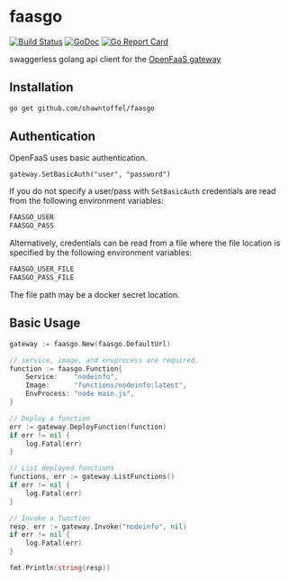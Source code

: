 # faasgo

[![Build Status](https://travis-ci.org/shawntoffel/faasgo.svg?branch=master)](https://travis-ci.org/shawntoffel/faasgo) [![GoDoc](https://godoc.org/github.com/shawntoffel/faasgo?status.svg)](https://godoc.org/github.com/shawntoffel/faasgo)  [![Go Report Card](https://goreportcard.com/badge/github.com/shawntoffel/faasgo)](https://goreportcard.com/report/github.com/shawntoffel/faasgo)

swaggerless golang api client for the [OpenFaaS gateway](https://github.com/openfaas/faas)

## Installation

```bash
go get github.com/shawntoffel/faasgo
```

## Authentication
OpenFaaS uses basic authentication. 

```
gateway.SetBasicAuth("user", "password")
```

If you do not specify a user/pass with `SetBasicAuth` credentials are read from the following environment variables:
```bash
FAASGO_USER
FAASGO_PASS
```

Alternatively, credentials can be read from a file where the file location is specified by the following environment variables:
```bash
FAASGO_USER_FILE
FAASGO_PASS_FILE
```
The file path may be a docker secret location. 

## Basic Usage

```go
gateway := faasgo.New(faasgo.DefaultUrl)

// service, image, and envprocess are required.
function := faasgo.Function{
	Service:    "nodeinfo",
	Image:      "functions/nodeinfo:latest",
	EnvProcess: "node main.js",
}

// Deploy a function
err := gateway.DeployFunction(function)
if err != nil {
	log.Fatal(err)
}

// List deployed functions
functions, err := gateway.ListFunctions()
if err != nil {
	log.Fatal(err)
}

// Invoke a function
resp, err := gateway.Invoke("nodeinfo", nil)
if err != nil {
	log.Fatal(err)
}

fmt.Println(string(resp))
```
